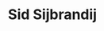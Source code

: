 ---
avatar: /images/people/sid.jpg
avatar_small: /images/people/sid_small.jpg
bio: null
homepage: null
instagram: null
linkedin: null
title: Sid Sijbrandij
twitter: null
type: guest
username: sid
youtube: null
---